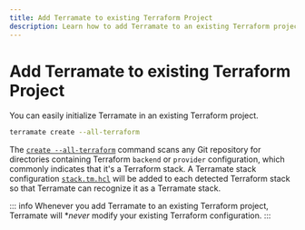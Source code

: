 ```yaml
---
title: Add Terramate to existing Terraform Project
description: Learn how to add Terramate to an existing Terraform project with a single command.
---
```


# Add Terramate to existing Terraform Project

You can easily initialize Terramate in an existing Terraform project.

```bash
terramate create --all-terraform
```

The [`create --all-terraform`](../cmdline/create.md) command scans any Git repository for directories containing Terraform
`backend` or `provider` configuration, which commonly indicates that it's a Terraform stack. A Terramate stack configuration
[`stack.tm.hcl`](../stacks/configuration.md) will be added to each detected Terraform stack so that Terramate can recognize
it as a Terramate stack.

::: info
Whenever you add Terramate to an existing Terraform project, Terramate will **never* modify your existing Terraform configuration.
:::
